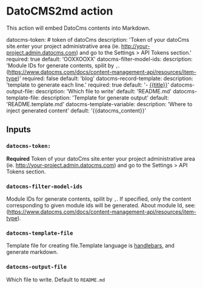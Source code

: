 #  DatoCMS2md action

This action will embed DatoCms contents into Markdown.

datocms-token: # token of datoCms
    description: 'Token of your datoCms site.enter your project administrative area (ie. http://your-project.admin.datocms.com) and go to the  Settings > API Tokens section.'
    required: true
    default: 'OOXXOOXX'
  datocms-filter-model-ids:
    description: 'Module IDs for generate contents, spilit by `,`. (https://www.datocms.com/docs/content-management-api/resources/item-type)'
    required: false
    default: 'blog'
  datocms-record-template:
    description: 'template to generate each line.'
    required: true
    default: '- [{{title}}](http://localhost/blogs/{{slug}})'
  datocms-output-file:
    description: 'Which file to write'
    default: 'README.md'
  datocms-template-file:
    description: 'Template for generate output'
    default: 'README.template.md'
  datocms-template-variable:
    description: 'Where to inject generated content'
    default: '{{datocms_content}}'

## Inputs

### `datocms-token:`

**Required** Token of your datoCms site.enter your project administrative area (ie. http://your-project.admin.datocms.com) and go to the  Settings > API Tokens section.

### `datocms-filter-model-ids`

Module IDs for generate contents, spilit by `,`.  If specified, only the content corresponding to given module ids will be generated. About module Id, see: (https://www.datocms.com/docs/content-management-api/resources/item-type).

### `datocms-template-file`

Template file for creating file.Template language is [handlebars](https://handlebarsjs.com/guide/), and generate markdown.


### `datocms-output-file`

Which file to write. Default to `README.md`

